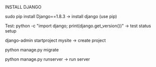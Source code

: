 INSTALL DJANGO

sudo pip install Django==1.8.3
-> install django (use pip)

Test: python -c "import django; print(django.get_version())"
-> test status setup

django-admin startproject mysite
-> create project

python manage.py migrate

python manage.py runserver
-> run server